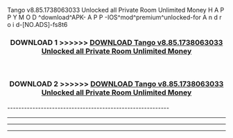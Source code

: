  Tango v8.85.1738063033 Unlocked all Private Room Unlimited Money  H A P P Y M O D ^download^APK- A P P -IOS^mod^premium^unlocked-for A n d r o i d-[NO.ADS]-fs8t6



<div align="center">

<h3>DOWNLOAD 1 >>>>>> <a href="https://en-mod.web.app/?en= Tango v8.85.1738063033 Unlocked all Private Room Unlimited Money ">DOWNLOAD Tango v8.85.1738063033 Unlocked all Private Room Unlimited Money  </a></h3><br>

<h3>DOWNLOAD 2 >>>>>> <a href="https://en-mod.web.app/?en= Tango v8.85.1738063033 Unlocked all Private Room Unlimited Money ">DOWNLOAD Tango v8.85.1738063033 Unlocked all Private Room Unlimited Money  </a></h3>

</div>
----------------------------------------------------------

----------------------------------------------------------

----------------------------------------------------------

----------------------------------------------------------



